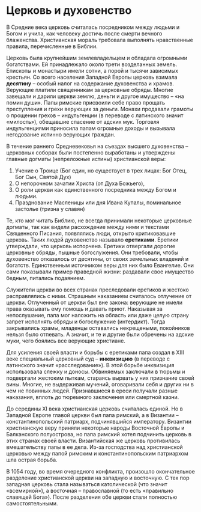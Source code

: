 # Церковь и духовенство
В Средние века церковь считалась посредником между людьми и Богом и учила, как человеку достичь после смерти вечного блаженства. Христианская мораль требовала выполнять нравственные правила, перечисленные в Библии. 

Церковь была крупнейшим землевладельцем и обладала огромными богатствами. Ей принадлежало около трети возделанных земель. Епископы и монастыри имели сотни, а порой и тысячи зависимых крестьян. Со всего населения Западной Европы церковь взимала **десятину** – особый налог на содержание духовенства и храмов. Верующие платили священникам за  церковные обряды. Многие завещали и дарили церкви землю, деньги и другое имущество – «на помин души».  Папы римские присвоили себе право прощать преступления и грехи верующих за деньги. Монахи продавали грамоты о прощении грехов – индульгенции (в переводе с латинского значит «милость»), обещавшие спасение от адских мук. Торговля индульгенциями приносила папам огромные доходы и вызывала негодование истинно верующих граждан.

В течение раннего Средневековья на съездах высшего духовенства – церковных соборах были постепенно выработаны и утверждены главные догматы (непреложные истины) христианской веры: 
1. Учение о Троице (Бог един, но существует в трех лицах: Бог Отец, Бог Сын, Святой Дух) 
2. О непорочном зачатии Христа (от Духа Божьего), 
3. О роли церкви как единственного посредника между Богом и людьми. 
4. Празднование Масленицы или дня Ивана Купалы, поминальное застолье (тризна у славян)

Те, кто мог читать Библию, не всегда принимали некоторые церковные догматы, так как видели расхождение между ними и текстами Священного Писания, появлялись люди, открыто критиковавшие церковь. Таких людей духовенство называло **еретиками**. Еретики утверждали, что церковь испорчена. Еретики отвергали дорогие церковные обряды, пышные богослужения. Они требовали, чтобы духовенство отказалось от десятины, от своих земельных владений и богатств. Единственным источником веры для них было Евангелие. Они сами показывали пример праведной жизни: раздавали свое имущество бедным, питались подаянием.

Служители церкви во всех странах преследовали еретиков и жестоко расправлялись с ними. Страшным наказанием считалось отлучение от церкви. Отлученный от церкви был вне закона: верующие не имели права оказывать ему помощь и давать приют. Наказывая за непослушание, папа мог наложить на область или даже целую страну запрет исполнять обряды и богослужение (интердикт). Тогда закрывались храмы, младенцы оставались некрещеными, покойников нельзя было отпевать. А значит, и те и другие были обречены на адские муки, чего боялись все верующие христиане. 

Для усиления своей власти и борьбы с еретиками папа создал в XIII веке специальный церковный суд – **инквизицию** (в переводе с латинского значит «расследование»). В этой борьбе инквизиция использовала слежку и доносы. Обвиняемых заключали в тюрьмы и подвергали жестоким пыткам, стараясь вырвать у них признание своей вины. Многие, не выдерживая мучений, оговаривали себя и других ни в чем не повинных людей. Признавшиеся в ереси получали разные наказания, вплоть до тюремного заключения или смертной казни.

До середины XI века христианская церковь считалась единой. Но в Западной Европе главой церкви был папа римский, а в Византии – константинопольский патриарх, подчинявшийся императору. Византии христианскую веру приняли некоторые народы Восточной Европы и Балканского полуострова, но папа римский хотел подчинить церковь в этих странах своей власти. Византийская же церковь противилась вмешательству папы в ее дела. Из-за господства над христианской церковью между папой римским и константинопольским патриархом шла острая борьба. 

В 1054 году, во время очередного конфликта, произошло окончательное разделение христианской церкви на западную и восточную. С тех пор западная церковь стала называться католической (что значит «всемирной»), а восточная – православной (то есть «правильно славящей Бога»). После разделения обе церкви стали полностью самостоятельными.